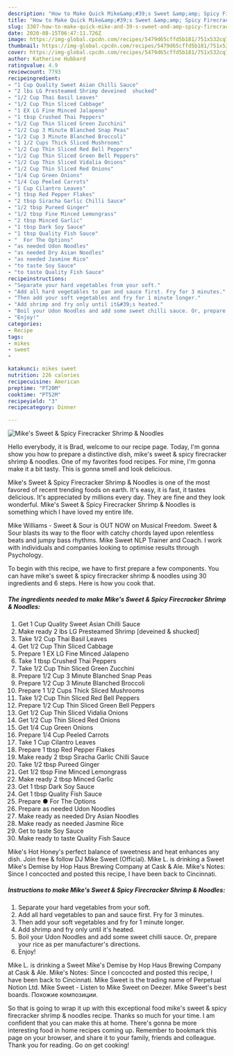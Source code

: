 ```yaml
---
description: "How to Make Quick Mike&amp;#39;s Sweet &amp;amp; Spicy Firecracker Shrimp &amp;amp; Noodles"
title: "How to Make Quick Mike&amp;#39;s Sweet &amp;amp; Spicy Firecracker Shrimp &amp;amp; Noodles"
slug: 3307-how-to-make-quick-mike-and-39-s-sweet-and-amp-spicy-firecracker-shrimp-and-amp-noodles
date: 2020-08-15T06:47:11.726Z
image: https://img-global.cpcdn.com/recipes/5479d65cffd5b181/751x532cq70/mikes-sweet-spicy-firecracker-shrimp-noodles-recipe-main-photo.jpg
thumbnail: https://img-global.cpcdn.com/recipes/5479d65cffd5b181/751x532cq70/mikes-sweet-spicy-firecracker-shrimp-noodles-recipe-main-photo.jpg
cover: https://img-global.cpcdn.com/recipes/5479d65cffd5b181/751x532cq70/mikes-sweet-spicy-firecracker-shrimp-noodles-recipe-main-photo.jpg
author: Katherine Hubbard
ratingvalue: 4.9
reviewcount: 7793
recipeingredient:
- "1 Cup Quality Sweet Asian Chilli Sauce"
- "2 lbs LG Presteamed Shrimp deveined  shucked"
- "1/2 Cup Thai Basil Leaves"
- "1/2 Cup Thin Sliced Cabbage"
- "1 EX LG Fine Minced Jalapeno"
- "1 tbsp Crushed Thai Peppers"
- "1/2 Cup Thin Sliced Green Zucchini"
- "1/2 Cup 3 Minute Blanched Snap Peas"
- "1/2 Cup 3 Minute Blanched Broccoli"
- "1 1/2 Cups Thick Sliced Mushrooms"
- "1/2 Cup Thin Sliced Red Bell Peppers"
- "1/2 Cup Thin Sliced Green Bell Peppers"
- "1/2 Cup Thin Sliced Vidalia Onions"
- "1/2 Cup Thin Sliced Red Onions"
- "1/4 Cup Green Onions"
- "1/4 Cup Peeled Carrots"
- "1 Cup Cilantro Leaves"
- "1 tbsp Red Pepper Flakes"
- "2 tbsp Siracha Garlic Chilli Sauce"
- "1/2 tbsp Pureed Ginger"
- "1/2 tbsp Fine Minced Lemongrass"
- "2 tbsp Minced Garlic"
- "1 tbsp Dark Soy Sauce"
- "1 tbsp Quality Fish Sauce"
- "  For The Options"
- "as needed Udon Noodles"
- "as needed Dry Asian Noodles"
- "as needed Jasmine Rice"
- "to taste Soy Sauce"
- "to taste Quality Fish Sauce"
recipeinstructions:
- "Separate your hard vegetables from your soft."
- "Add all hard vegetables to pan and sauce first. Fry for 3 minutes."
- "Then add your soft vegetables and fry for 1 minute longer."
- "Add shrimp and fry only until it&#39;s heated."
- "Boil your Udon Noodles and add some sweet chilli sauce. Or, prepare your rice as per manufacturer&#39;s directions."
- "Enjoy!"
categories:
- Recipe
tags:
- mikes
- sweet
- 

katakunci: mikes sweet  
nutrition: 226 calories
recipecuisine: American
preptime: "PT20M"
cooktime: "PT52M"
recipeyield: "3"
recipecategory: Dinner

---
```



![Mike&#39;s Sweet &amp; Spicy Firecracker Shrimp &amp; Noodles](https://img-global.cpcdn.com/recipes/5479d65cffd5b181/751x532cq70/mikes-sweet-spicy-firecracker-shrimp-noodles-recipe-main-photo.jpg)

Hello everybody, it is Brad, welcome to our recipe page. Today, I'm gonna show you how to prepare a distinctive dish, mike&#39;s sweet &amp; spicy firecracker shrimp &amp; noodles. One of my favorites food recipes. For mine, I'm gonna make it a bit tasty. This is gonna smell and look delicious.

Mike&#39;s Sweet &amp; Spicy Firecracker Shrimp &amp; Noodles is one of the most favored of recent trending foods on earth. It's easy, it is fast, it tastes delicious. It's appreciated by millions every day. They are fine and they look wonderful. Mike&#39;s Sweet &amp; Spicy Firecracker Shrimp &amp; Noodles is something which I have loved my entire life.

Mike Williams - Sweet &amp; Sour is OUT NOW on Musical Freedom. Sweet &amp; Sour blasts its way to the floor with catchy chords layed upon relentless beats and jumpy bass rhythms. Mike Sweet NLP Trainer and Coach. I work with individuals and companies looking to optimise results through Psychology.


To begin with this recipe, we have to first prepare a few components. You can have mike&#39;s sweet &amp; spicy firecracker shrimp &amp; noodles using 30 ingredients and 6 steps. Here is how you cook that.

<!--inarticleads1-->

##### The ingredients needed to make Mike&#39;s Sweet &amp; Spicy Firecracker Shrimp &amp; Noodles:

1. Get 1 Cup Quality Sweet Asian Chilli Sauce
1. Make ready 2 lbs LG Presteamed Shrimp [deveined &amp; shucked]
1. Take 1/2 Cup Thai Basil Leaves
1. Get 1/2 Cup Thin Sliced Cabbage
1. Prepare 1 EX LG Fine Minced Jalapeno
1. Take 1 tbsp Crushed Thai Peppers
1. Take 1/2 Cup Thin Sliced Green Zucchini
1. Prepare 1/2 Cup 3 Minute Blanched Snap Peas
1. Prepare 1/2 Cup 3 Minute Blanched Broccoli
1. Prepare 1 1/2 Cups Thick Sliced Mushrooms
1. Take 1/2 Cup Thin Sliced Red Bell Peppers
1. Prepare 1/2 Cup Thin Sliced Green Bell Peppers
1. Get 1/2 Cup Thin Sliced Vidalia Onions
1. Get 1/2 Cup Thin Sliced Red Onions
1. Get 1/4 Cup Green Onions
1. Prepare 1/4 Cup Peeled Carrots
1. Take 1 Cup Cilantro Leaves
1. Prepare 1 tbsp Red Pepper Flakes
1. Make ready 2 tbsp Siracha Garlic Chilli Sauce
1. Take 1/2 tbsp Pureed Ginger
1. Get 1/2 tbsp Fine Minced Lemongrass
1. Make ready 2 tbsp Minced Garlic
1. Get 1 tbsp Dark Soy Sauce
1. Get 1 tbsp Quality Fish Sauce
1. Prepare  ● For The Options
1. Prepare as needed Udon Noodles
1. Make ready as needed Dry Asian Noodles
1. Make ready as needed Jasmine Rice
1. Get to taste Soy Sauce
1. Make ready to taste Quality Fish Sauce


Mike&#39;s Hot Honey&#39;s perfect balance of sweetness and heat enhances any dish. Join free &amp; follow DJ Mike Sweet (Official). Mike L. is drinking a Sweet Mike&#39;s Demise by Hop Haus Brewing Company at Cask &amp; Ale. Mike&#39;s Notes: Since I concocted and posted this recipe, I have been back to Cincinnati. 

<!--inarticleads2-->

##### Instructions to make Mike&#39;s Sweet &amp; Spicy Firecracker Shrimp &amp; Noodles:

1. Separate your hard vegetables from your soft.
1. Add all hard vegetables to pan and sauce first. Fry for 3 minutes.
1. Then add your soft vegetables and fry for 1 minute longer.
1. Add shrimp and fry only until it&#39;s heated.
1. Boil your Udon Noodles and add some sweet chilli sauce. Or, prepare your rice as per manufacturer&#39;s directions.
1. Enjoy!


Mike L. is drinking a Sweet Mike&#39;s Demise by Hop Haus Brewing Company at Cask &amp; Ale. Mike&#39;s Notes: Since I concocted and posted this recipe, I have been back to Cincinnati. Mike Sweet is the trading name of Perpetual Notion Ltd. Mike Sweet - Listen to Mike Sweet on Deezer. Mike Sweet&#39;s best boards. Похожие композиции. 

So that is going to wrap it up with this exceptional food mike&#39;s sweet &amp; spicy firecracker shrimp &amp; noodles recipe. Thanks so much for your time. I am confident that you can make this at home. There's gonna be more interesting food in home recipes coming up. Remember to bookmark this page on your browser, and share it to your family, friends and colleague. Thank you for reading. Go on get cooking!
